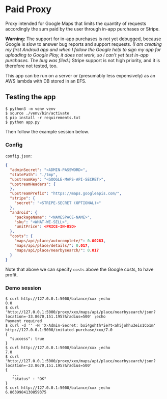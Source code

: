 # Paid Proxy

Proxy intended for Google Maps that limits the quantity of requests
accordingly the sum paid by the user through in-app purchases or Stripe.

**Warning:** The support for in-app purchases is not yet debugged,
because Google is slow to answer bug reports and support requests.
_(I am creating my first Android app and when I follow the Google help
to sign my app for uploading to Google Play, it does not work, so
I can't yet test in-app purchases. The bug was filed.)_
Stripe support is not high priority, and it is therefore not tested, too.

This app can be run on a server or (presumably less expensively) as
an AWS lambda with DB stored in an EFS.

## Testing the app

```
$ python3 -m venv venv
$ source ./venv/bin/activate
$ pip install -r requirements.txt
$ python app.py
```

Then follow the example session below.

### Config

`config.json`:
```json
{
  "adminSecret": "<ADMIN-PASSWORD>",
  "statePath": "./tmp",
  "upstreamKey": "<GOOGLE-MAPS-API-SECRET>",
  "upstreamHeaders": {
  },
  "upstreamPrefix": "https://maps.googleapis.com/",
  "stripe": {
    "secret": "<STRIPE-SECRET (OPTIONAL)>"
  },
  "android": {
    "packageName": "<NAMESPACE-NAME>",
    "sku": "<WHAT-WE-SELL>",
    "unitPrice": <PRICE-IN-USD>
  },
  "costs": {
    "maps/api/place/autocomplete/": 0.00283,
    "maps/api/place/details/": 0.017,
    "maps/api/place/nearbysearch/": 0.017
  }
}
```

Note that above we can specify `costs` above the Google costs, to have profit.

### Demo session

```
$ curl http://127.0.0.1:5000/balance/xxx ;echo
0.0
$ curl 'http://127.0.0.1:5000/proxy/xxx/maps/api/place/nearbysearch/json?location=-33.8670,151.1957&radius=500' ;echo
Payment required
$ curl -d '' -H 'X-Admin-Secret: boi4gohth*ie?t<ah5johhu3eis1Co1m' http://127.0.0.1:5000/imitated-purchase/xxx/7.0
{
  "success": true
}
$ curl http://127.0.0.1:5000/balance/xxx ;echo
7.0
$ curl 'http://127.0.0.1:5000/proxy/xxx/maps/api/place/nearbysearch/json?location=-33.8670,151.1957&radius=500'
{
   ...
   "status" : "OK"
}
$ curl http://127.0.0.1:5000/balance/xxx ;echo
6.8639984130859375
```
